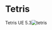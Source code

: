 # Tetris
Tetris UE 5.3![tetris](https://github.com/Poitreqm/Tetris/assets/23151017/b284e39e-9b8c-4525-a1c7-f9c6b8c22e03)

